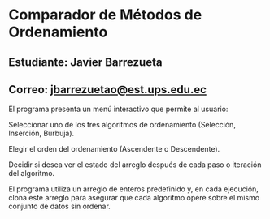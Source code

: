 # Comparador de Métodos de Ordenamiento

## Estudiante: Javier Barrezueta
## Correo: jbarrezuetao@est.ups.edu.ec

El programa presenta un menú interactivo que permite al usuario:

Seleccionar uno de los tres algoritmos de ordenamiento (Selección, Inserción, Burbuja).

Elegir el orden del ordenamiento (Ascendente o Descendente).

Decidir si desea ver el estado del arreglo después de cada paso o iteración del algoritmo.

El programa utiliza un arreglo de enteros predefinido y, en cada ejecución, clona este arreglo para asegurar que cada algoritmo opere sobre el mismo conjunto de datos sin ordenar.